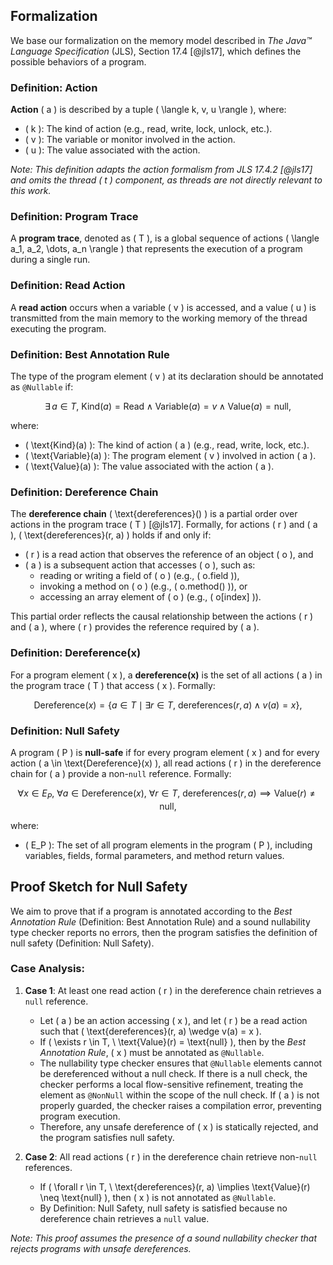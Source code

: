 ## Formalization

We base our formalization on the memory model described in *The Java™ Language Specification* (JLS), Section 17.4 [@jls17], which defines the possible behaviors of a program.

### Definition: Action

**Action** \( a \) is described by a tuple \( \langle k, v, u \rangle \), where:

- \( k \): The kind of action (e.g., read, write, lock, unlock, etc.).
- \( v \): The variable or monitor involved in the action.
- \( u \): The value associated with the action.

*Note: This definition adapts the action formalism from JLS 17.4.2 [@jls17] and omits the thread \( t \) component, as threads are not directly relevant to this work.*

### Definition: Program Trace

A **program trace**, denoted as \( T \), is a global sequence of actions \( \langle a_1, a_2, \dots, a_n \rangle \) that represents the execution of a program during a single run.

### Definition: Read Action

A **read action** occurs when a variable \( v \) is accessed, and a value \( u \) is transmitted from the main memory to the working memory of the thread executing the program.

### Definition: Best Annotation Rule

The type of the program element \( v \) at its declaration should be annotated as `@Nullable` if:

$$
\exists \, a \in T, \ \text{Kind}(a) = \text{Read} \wedge \text{Variable}(a) = v \wedge \text{Value}(a) = \text{null},
$$

where:

- \( \text{Kind}(a) \): The kind of action \( a \) (e.g., read, write, lock, etc.).
- \( \text{Variable}(a) \): The program element \( v \) involved in action \( a \).
- \( \text{Value}(a) \): The value associated with the action \( a \).

### Definition: Dereference Chain

The **dereference chain** \( \text{dereferences}() \) is a partial order over actions in the program trace \( T \) [@jls17]. Formally, for actions \( r \) and \( a \), \( \text{dereferences}(r, a) \) holds if and only if:

- \( r \) is a read action that observes the reference of an object \( o \), and
- \( a \) is a subsequent action that accesses \( o \), such as:
  - reading or writing a field of \( o \) (e.g., \( o.field \)),
  - invoking a method on \( o \) (e.g., \( o.method() \)), or
  - accessing an array element of \( o \) (e.g., \( o[index] \)).

This partial order reflects the causal relationship between the actions \( r \) and \( a \), where \( r \) provides the reference required by \( a \).

### Definition: Dereference(x)

For a program element \( x \), a **dereference(x)** is the set of all actions \( a \) in the program trace \( T \) that access \( x \). Formally:

$$
\text{Dereference}(x) = \{ a \in T \mid \exists r \in T, \ \text{dereferences}(r, a) \wedge v(a) = x \},
$$

### Definition: Null Safety

A program \( P \) is **null-safe** if for every program element \( x \) and for every action \( a \in \text{Dereference}(x) \), all read actions \( r \) in the dereference chain for \( a \) provide a non-`null` reference. Formally:

$$
\forall x \in E_P, \ \forall a \in \text{Dereference}(x), \ \forall r \in T, \ \text{dereferences}(r, a) \implies \text{Value}(r) \neq \text{null},
$$

where:

- \( E_P \): The set of all program elements in the program \( P \), including variables, fields, formal parameters, and method return values.

## Proof Sketch for Null Safety

We aim to prove that if a program is annotated according to the _Best Annotation Rule_ (Definition: Best Annotation Rule) and a sound nullability type checker reports no errors, then the program satisfies the definition of null safety (Definition: Null Safety).

### Case Analysis:

1. **Case 1**: At least one read action \( r \) in the dereference chain retrieves a `null` reference.
    - Let \( a \) be an action accessing \( x \), and let \( r \) be a read action such that \( \text{dereferences}(r, a) \wedge v(a) = x \).
    - If \( \exists r \in T, \ \text{Value}(r) = \text{null} \), then by the _Best Annotation Rule_, \( x \) must be annotated as `@Nullable`.
    - The nullability type checker ensures that `@Nullable` elements cannot be dereferenced without a null check. If there is a null check, the checker performs a local flow-sensitive refinement, treating the element as `@NonNull` within the scope of the null check. If \( a \) is not properly guarded, the checker raises a compilation error, preventing program execution.
    - Therefore, any unsafe dereference of \( x \) is statically rejected, and the program satisfies null safety.

2. **Case 2**: All read actions \( r \) in the dereference chain retrieve non-`null` references.
    - If \( \forall r \in T, \ \text{dereferences}(r, a) \implies \text{Value}(r) \neq \text{null} \), then \( x \) is not annotated as `@Nullable`.
    - By Definition: Null Safety, null safety is satisfied because no dereference chain retrieves a `null` value.

*Note: This proof assumes the presence of a sound nullability checker that rejects programs with unsafe dereferences.*
